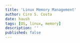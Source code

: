 ```yaml
---
title: 'Linux Memory Management'
author: Ciro S. Costa
date: haush
tags: [OS, linux, memory]
description: ''
published: false
---
```

